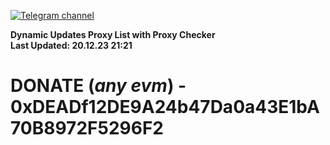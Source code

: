 [![Telegram channel](https://img.shields.io/endpoint?url=https://runkit.io/damiankrawczyk/telegram-badge/branches/master?url=https://t.me/n4z4v0d)](https://t.me/n4z4v0d) 

**Dynamic Updates Proxy List with Proxy Checker**  
**Last Updated: 20.12.23 21:21**

# DONATE (_any evm_) - 0xDEADf12DE9A24b47Da0a43E1bA70B8972F5296F2
